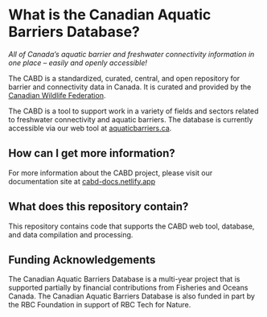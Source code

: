 # What is the Canadian Aquatic Barriers Database?

*All of Canada’s aquatic barrier and freshwater connectivity information in one place – easily and openly accessible!*

The CABD is a standardized, curated, central, and open repository for barrier and connectivity data in Canada. It is curated and provided by the [Canadian Wildlife Federation](https://cwf-fcf.org/en/).

The CABD is a tool to support work in a variety of fields and sectors related to freshwater connectivity and aquatic barriers. The database is currently accessible via our web tool at [aquaticbarriers.ca](https://aquaticbarriers.ca/).

## How can I get more information?

For more information about the CABD project, please visit our documentation site at [cabd-docs.netlify.app](https://cabd-docs.netlify.app/)

## What does this repository contain?

This repository contains code that supports the CABD web tool, database, and data compilation and processing.

## Funding Acknowledgements

The Canadian Aquatic Barriers Database is a multi-year project that is supported partially by financial contributions from Fisheries and Oceans Canada.
The Canadian Aquatic Barriers Database is also funded in part by the RBC Foundation in support of RBC Tech for Nature.
